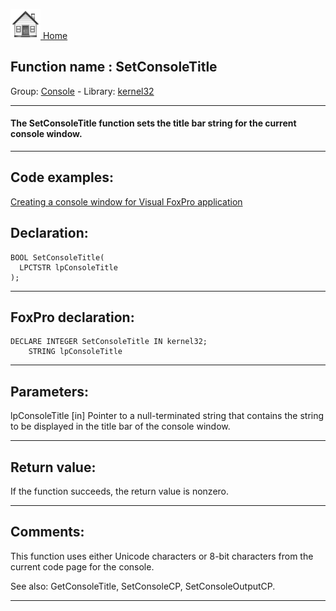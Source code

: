 [<img src="../../images/home.png"> Home ](https://github.com/VFPX/Win32API)  

## Function name : SetConsoleTitle
Group: [Console](../../functions_group.md#Console)  -  Library: [kernel32](../../../libraries.md#kernel32)  
***  


#### The SetConsoleTitle function sets the title bar string for the current console window.
***  


## Code examples:
[Creating a console window for Visual FoxPro application](../../samples/sample_474.md)  

## Declaration:
```foxpro  
BOOL SetConsoleTitle(
  LPCTSTR lpConsoleTitle
);  
```  
***  


## FoxPro declaration:
```foxpro  
DECLARE INTEGER SetConsoleTitle IN kernel32;
	STRING lpConsoleTitle  
```  
***  


## Parameters:
lpConsoleTitle 
[in] Pointer to a null-terminated string that contains the string to be displayed in the title bar of the console window.  
***  


## Return value:
If the function succeeds, the return value is nonzero.  
***  


## Comments:
This function uses either Unicode characters or 8-bit characters from the current code page for the console.  
  
See also:  GetConsoleTitle, SetConsoleCP, SetConsoleOutputCP.  
  
***  

